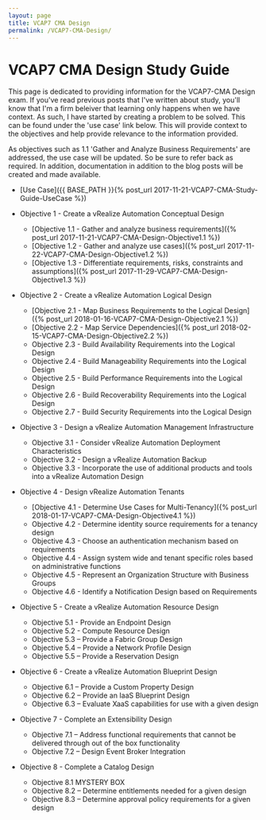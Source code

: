 ```yaml
---
layout: page
title: VCAP7 CMA Design
permalink: /VCAP7-CMA-Design/
---
```


# VCAP7 CMA Design Study Guide

This page is dedicated to providing information for the VCAP7-CMA Design exam.
If you've read previous posts that I've written about study, you'll know that I'm a firm beleiver that learning only happens when we have context.
As such, I have started by creating a problem to be solved. This can be found under the 'use case' link below. This will provide context to the objectives and help provide relevance to the information provided.

As objectives such as 1.1 'Gather and Analyze Business Requirements' are addressed, the use case will be updated. So be sure to refer back as required.
In addition, documentation in addition to the blog posts will be created and made available.

* [Use Case]({{ BASE_PATH  }}{% post_url 2017-11-21-VCAP7-CMA-Study-Guide-UseCase %})

* Objective 1 - Create a vRealize Automation Conceptual Design
    * [Objective 1.1 - Gather and analyze business requirements]({% post_url 2017-11-21-VCAP7-CMA-Design-Objective1.1 %})
    * [Objective 1.2 - Gather and analyze use cases]({% post_url 2017-11-22-VCAP7-CMA-Design-Objective1.2 %})
    * [Objective 1.3 - Differentiate requirements, risks, constraints and assumptions]({% post_url 2017-11-29-VCAP7-CMA-Design-Objective1.3 %})
       
    
* Objective 2 - Create a vRealize Automation Logical Design
    * [Objective 2.1 - Map Business Requirements to the Logical Design]({% post_url 2018-01-16-VCAP7-CMA-Design-Objective2.1 %})
    * [Objective 2.2 - Map Service Dependencies]({% post_url 2018-02-15-VCAP7-CMA-Design-Objective2.2 %})
    * Objective 2.3 - Build Availability Requirements into the Logical Design
    * Objective 2.4 - Build Manageability Requirements into the Logical Design
    * Objective 2.5 - Build Performance Requirements into the Logical Design
    * Objective 2.6 - Build Recoverability Requirements into the Logical Design
    * Objective 2.7 - Build Security Requirements into the Logical Design
       
    
* Objective 3 - Design a vRealize Automation Management Infrastructure
    * Objective 3.1 - Consider vRealize Automation Deployment Characteristics
    * Objective 3.2 - Design a vRealize Automation Backup
    * Objective 3.3 - Incorporate the use of additional products and tools into a vRealize Automation Design
       
    
* Objective 4 - Design vRealize Automation Tenants
    * [Objective 4.1 - Determine Use Cases for Multi-Tenancy]({% post_url 2018-01-17-VCAP7-CMA-Design-Objective4.1 %})
    * Objective 4.2 - Determine identity source requirements for a tenancy design
    * Objective 4.3 - Choose an authentication mechanism based on requirements
    * Objective 4.4 - Assign system wide and tenant specific roles based on administrative functions
    *  Objective 4.5 - Represent an Organization Structure with Business Groups
    * Objective 4.6 - Identify a Notification Design based on Requirements
       
    
* Objective 5 - Create a vRealize Automation Resource Design
    * Objective 5.1 - Provide an Endpoint Design
    * Objective 5.2 - Compute Resource Design
    * Objective 5.3 – Provide a Fabric Group Design
    * Objective 5.4 – Provide a Network Profile Design
    * Objective 5.5 – Provide a Reservation Design
       
* Objective 6 - Create a vRealize Automation Blueprint Design 
    * Objective 6.1 – Provide a Custom Property Design
    * Objective 6.2 – Provide an IaaS Blueprint Design
    * Objective 6.3 – Evaluate XaaS capabilities for use with a given design
       
    
* Objective 7 - Complete an Extensibility Design
    * Objective 7.1 – Address functional requirements that cannot be delivered through out of the box functionality
    * Objective 7.2 – Design Event Broker Integration
       
*  Objective 8 - Complete a Catalog Design 
    * Objective 8.1 MYSTERY BOX
    * Objective 8.2 – Determine entitlements needed for a given design
    * Objective 8.3 – Determine approval policy requirements for a given design